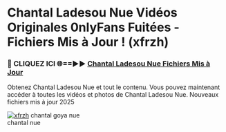# Chantal Ladesou Nue Vidéos Originales 0nlyFans Fuitées - Fichiers Mis à Jour ! (xfrzh)

<h3>🔴 CLIQUEZ ICI 🌐==►► <a href="https://tinyurl.com/2pmr4ezf" rel="nofollow">Chantal Ladesou Nue Fichiers Mis à Jour</a></h3>

Obtenez Chantal Ladesou Nue et tout le contenu. Vous pouvez maintenant accéder à toutes les vidéos et photos de Chantal Ladesou Nue. Nouveaux fichiers mis à jour 2025

[![xfrzh](https://i.imgur.com/6SNvagu.gif)](https://tinyurl.com/2pmr4ezf)
chantal goya nue<br>
chantal nue